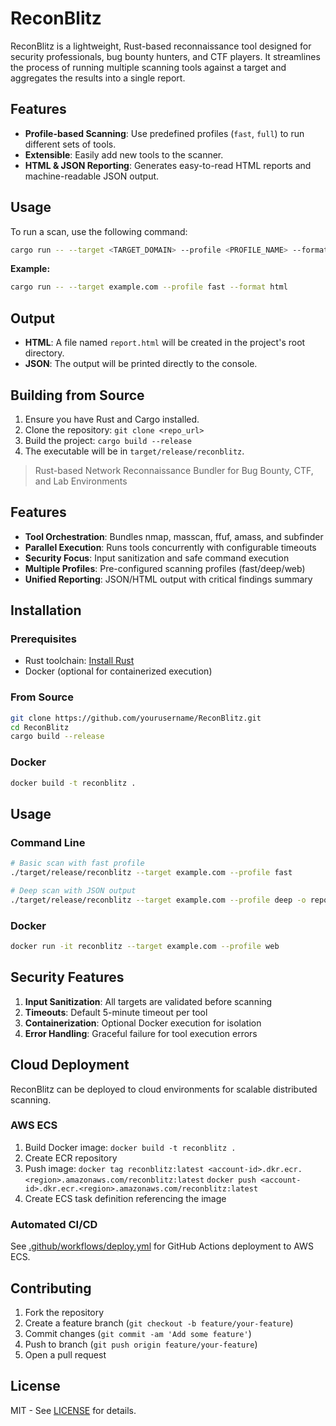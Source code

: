 # ReconBlitz

ReconBlitz is a lightweight, Rust-based reconnaissance tool designed for security professionals, bug bounty hunters, and CTF players. It streamlines the process of running multiple scanning tools against a target and aggregates the results into a single report.

## Features

- **Profile-based Scanning**: Use predefined profiles (`fast`, `full`) to run different sets of tools.
- **Extensible**: Easily add new tools to the scanner.
- **HTML & JSON Reporting**: Generates easy-to-read HTML reports and machine-readable JSON output.

## Usage

To run a scan, use the following command:

```bash
cargo run -- --target <TARGET_DOMAIN> --profile <PROFILE_NAME> --format <html|json>
```

**Example:**

```bash
cargo run -- --target example.com --profile fast --format html
```

## Output

- **HTML**: A file named `report.html` will be created in the project's root directory.
- **JSON**: The output will be printed directly to the console.

## Building from Source

1.  Ensure you have Rust and Cargo installed.
2.  Clone the repository: `git clone <repo_url>`
3.  Build the project: `cargo build --release`
4.  The executable will be in `target/release/reconblitz`.
> Rust-based Network Reconnaissance Bundler for Bug Bounty, CTF, and Lab Environments

## Features
- **Tool Orchestration**: Bundles nmap, masscan, ffuf, amass, and subfinder
- **Parallel Execution**: Runs tools concurrently with configurable timeouts
- **Security Focus**: Input sanitization and safe command execution
- **Multiple Profiles**: Pre-configured scanning profiles (fast/deep/web)
- **Unified Reporting**: JSON/HTML output with critical findings summary

## Installation

### Prerequisites
- Rust toolchain: [Install Rust](https://www.rust-lang.org/tools/install)
- Docker (optional for containerized execution)

### From Source
```bash
git clone https://github.com/yourusername/ReconBlitz.git
cd ReconBlitz
cargo build --release
```

### Docker
```bash
docker build -t reconblitz .
```

## Usage

### Command Line
```bash
# Basic scan with fast profile
./target/release/reconblitz --target example.com --profile fast

# Deep scan with JSON output
./target/release/reconblitz --target example.com --profile deep -o report.json
```

### Docker
```bash
docker run -it reconblitz --target example.com --profile web
```

## Security Features
1. **Input Sanitization**: All targets are validated before scanning
2. **Timeouts**: Default 5-minute timeout per tool
3. **Containerization**: Optional Docker execution for isolation
4. **Error Handling**: Graceful failure for tool execution errors

## Cloud Deployment

ReconBlitz can be deployed to cloud environments for scalable distributed scanning.

### AWS ECS
1. Build Docker image: `docker build -t reconblitz .`
2. Create ECR repository
3. Push image: `docker tag reconblitz:latest <account-id>.dkr.ecr.<region>.amazonaws.com/reconblitz:latest`
   `docker push <account-id>.dkr.ecr.<region>.amazonaws.com/reconblitz:latest`
4. Create ECS task definition referencing the image

### Automated CI/CD
See [.github/workflows/deploy.yml](.github/workflows/deploy.yml) for GitHub Actions deployment to AWS ECS.

## Contributing
1. Fork the repository
2. Create a feature branch (`git checkout -b feature/your-feature`)
3. Commit changes (`git commit -am 'Add some feature'`)
4. Push to branch (`git push origin feature/your-feature`)
5. Open a pull request

## License
MIT - See [LICENSE](LICENSE) for details.
